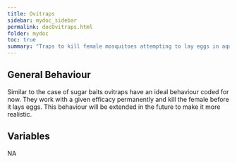 ```yaml
---
title: Ovitraps
sidebar: mydoc_sidebar
permalink: docOvitraps.html
folder: mydoc
toc: true
summary: "Traps to kill female mosquitoes attempting to lay eggs in aquatic environments along with the eggs they were attempting to oviposit."
---
```


## General Behaviour

Similar to the case of sugar baits ovitraps have an ideal behaviour coded for now. They work with a given efficacy permanently and kill the female before it lays eggs. This behaviour will be extended in the future to make it more realistic.

## Variables

NA